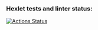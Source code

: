 ### Hexlet tests and linter status:
[![Actions Status](https://github.com/Slawone/layout-designer-project-58/workflows/hexlet-check/badge.svg)](https://github.com/Slawone/layout-designer-project-58/actions)